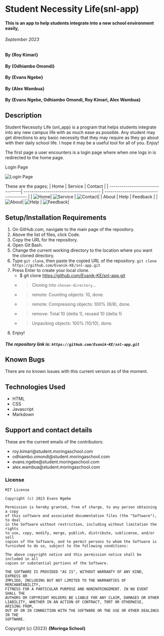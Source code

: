 # Student Necessity Life(snl-app)
#### This is an app to help students integrate into a new school environment easily, 
###### September 2023
#### By **{Roy Kimari}**
#### By **{Odhiambo Omondi}**
#### By **{Evans Ngebe}**
#### By **{Alex Wambua}**
#### By **{Evans Ngebe, Odhiambo Omondi, Roy Kimari, Alex Wambua}**


## Description
Student Necessity Life (snl_app) is a program that helps students integrate into any new campus life with as much ease as possible. Any student may get directions to any basic necessity that they may require as they go about with their daily school life. I hope it may be a useful tool for all of you. Enjoy!


The first page a user encounters is a login page where when one logs in is redirected to the home page.

Login Page

![Login Page](Screenshots/login.PNG)

These are the pages;
| Home | Service | Contact |
| ---------------------------------| --------------------------------------- | -------------------------------------- |
| ![Home](Screenshots/home.PNG)| ![Service](Screenshots/service.PNG) | ![Contact](Screenshots/contact.PNG)|
| About | Help | Feedback |
| ![About](Screenshots/about-pg.PNG)| ![Help](Screenshots/help.JPG) | ![Feedback](Screenshots/feedback.PNG)|



## Setup/Installation Requirements
1. On GitHub.com, navigate to the main page of the repository.
2. Above the list of files, click  Code.
3. Copy the URL for the repository.
4. Open Git Bash.
5. Change the current working directory to the location where you want the cloned directory.
6. Type ```git clone```, then paste the copied URL of the repository.
```git clone https://github.com/Evanik-KE/snl-app.git```
7. Press Enter to create your local clone.
    * $ git clone https://github.com/Evanik-KE/snl-app.git  
    * > Cloning into `chosen-directory`...  
    * > remote: Counting objects: 10, done.  
    * > remote: Compressing objects: 100% (8/8), done.  
    * > remove: Total 10 (delta 1), reused 10 (delta 1)  
    * > Unpacking objects: 100% (10/10), done.
8. Enjoy!


##### The repository link is: ```https://github.com/Evanik-KE/snl-app.git```



## Known Bugs
There are no known issues with this current version as of the moment.

## Technologies Used
 * HTML
 * CSS
 * Javascript
 * Markdown

## Support and contact details
These are the current emails of the contributors:

<ul>
<li>roy.kimari@student.moringaschool.com</li>
<li>odhiambo.omondi@student.moringaschool.com</li>
<li>evans.ngebe@student.moringaschool.com</li>
<li>alex.wambua@student.moringaschool.com</li>

</ul>


### License
```
MIT License

Copyright (c) 2023 Evans Ngebe

Permission is hereby granted, free of charge, to any person obtaining a copy
of this software and associated documentation files (the "Software"), to deal
in the Software without restriction, including without limitation the rights
to use, copy, modify, merge, publish, distribute, sublicense, and/or sell
copies of the Software, and to permit persons to whom the Software is
furnished to do so, subject to the following conditions:

The above copyright notice and this permission notice shall be included in all
copies or substantial portions of the Software.

THE SOFTWARE IS PROVIDED "AS IS", WITHOUT WARRANTY OF ANY KIND, EXPRESS OR
IMPLIED, INCLUDING BUT NOT LIMITED TO THE WARRANTIES OF MERCHANTABILITY,
FITNESS FOR A PARTICULAR PURPOSE AND NONINFRINGEMENT. IN NO EVENT SHALL THE
AUTHORS OR COPYRIGHT HOLDERS BE LIABLE FOR ANY CLAIM, DAMAGES OR OTHER
LIABILITY, WHETHER IN AN ACTION OF CONTRACT, TORT OR OTHERWISE, ARISING FROM,
OUT OF OR IN CONNECTION WITH THE SOFTWARE OR THE USE OR OTHER DEALINGS IN THE
SOFTWARE.
```


Copyright (c) {2023} **{Moringa School}**
